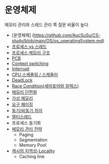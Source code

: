 # 운영체제
메모리 관리와 스레드 관리 쪽 질문 비율이 높다
- [운영체제] (https://github.com/AucSuSu/CS-study/blob/main/OS/os_operatingSystem.md)
- [프로세스 vs 스레드](https://github.com/AucSuSu/CS-study/blob/main/OS/os_process_thread.md)
- [프로세스 메모리 구조](https://github.com/AucSuSu/CS-study/blob/main/OS/os_process_thread.md)
- [PCB](https://github.com/AucSuSu/CS-study/blob/main/OS/os_PCB.md)
- [Context switching](https://github.com/AucSuSu/CS-study/blob/main/OS/os_contextSwitching.md)
- [Interrupt](https://github.com/AucSuSu/CS-study/blob/main/OS/os_interrupt.md)
- [CPU 스케줄링 / 스케줄러](https://github.com/AucSuSu/CS-study/blob/main/OS/os_cpuScheduling.md)
- [DeadLock](https://github.com/AucSuSu/CS-study/blob/main/OS/os_deadLock.md)
- [Race Condition(세마포어와 뮤텍스)](https://github.com/AucSuSu/CS-study/blob/main/OS/os_raceCondition.md)
- [메모리 단편화](https://github.com/AucSuSu/CS-study/blob/main/OS/os_memoryFragmentation.md)
- [가상 메모리](https://github.com/AucSuSu/CS-study/blob/main/OS/os_virtualMemory.md)
- [요구 페이징](https://github.com/AucSuSu/CS-study/blob/main/OS/os_demandPaging.md)
- [동기/비동기 차이](https://github.com/AucSuSu/CS-study/blob/main/OS/os_sync%26async.md)
- [멀티스레드](https://github.com/AucSuSu/CS-study/blob/main/OS/os_multiThreading.md)
- 프로세스 동기화
- [메모리 관리 전략](https://github.com/AucSuSu/CS-study/blob/main/OS/os_memoryFragmentation.md)
  - Paging
  - Segmentation
  - Memory Pool
- [캐시의 지역성-Locality](https://github.com/AucSuSu/CS-study/blob/main/OS/os_cache.md)
  - Caching line

